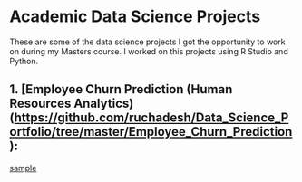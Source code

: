 

# **Academic Data Science Projects**
These are some of the data science projects I got the opportunity to work on during my Masters course. I worked on this projects using R Studio and Python. 

## 1. [Employee Churn Prediction (Human Resources Analytics)(https://github.com/ruchadesh/Data_Science_Portfolio/tree/master/Employee_Churn_Prediction):

[sample](https://www.linkedin.com/feed/) 
  
